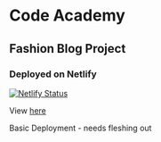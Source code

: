 # Code Academy 
## Fashion Blog Project
### Deployed on Netlify 
[![Netlify Status](https://api.netlify.com/api/v1/badges/57eb34be-ee1e-4498-bad7-423565a5ef73/deploy-status)](https://app.netlify.com/sites/lighthearted-faun-52ab17/deploys)

View [here](https://lighthearted-faun-52ab17.netlify.app/)

Basic Deployment - needs fleshing out 
